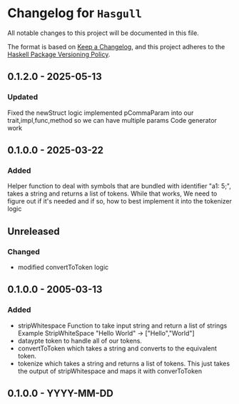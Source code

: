 # Changelog for `Hasgull`

All notable changes to this project will be documented in this file.

The format is based on [Keep a Changelog](https://keepachangelog.com/en/1.0.0/),
and this project adheres to the
[Haskell Package Versioning Policy](https://pvp.haskell.org/).

## 0.1.2.0 - 2025-05-13
### Updated
Fixed the newStruct logic
implemented pCommaParam into our trait,impl,func,method so we can have multiple params
Code generator work

## 0.1.0.0 - 2025-03-22

### Added
 Helper function to deal with symbols that are bundled with identifier "a1: 5;", 
takes a string and returns a list of tokens. While that works, We need to figure out if it's needed and if so,
how to best implement it into the tokenizer logic

## Unreleased

### Changed
 - modified convertToToken logic 

## 0.1.0.0 - 2005-03-13

### Added
 - stripWhitespace Function to take input string and return a list of strings
   Example StripWhiteSpace "Hello World" -> ["Hello","World"]
 - dataypte token to handle all of our tokens. 
 - convertToToken which takes a string and converts to the equivalent token.
 - tokenize which takes a string and returns a list of tokens.
   This just takes the output of stripWhitespace and maps it with converToToken

## 0.1.0.0 - YYYY-MM-DD
